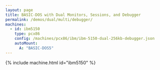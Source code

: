 ```yaml
---
layout: page
title: BASIC-DOS with Dual Monitors, Sessions, and Debugger
permalink: /demos/dual/multi/debugger/
machines:
  - id: ibm5150
    type: pcx86
    config: /machines/pcx86/ibm/ibm-5150-dual-256kb-debugger.json
    autoMount:
      A: "BASIC-DOS5"
---
```


{% include machine.html id="ibm5150" %}
